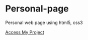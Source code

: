 # Personal-page
Personal web page using html5, css3

[Access My Project](https://jelsonjay.github.io/personal-page/)


